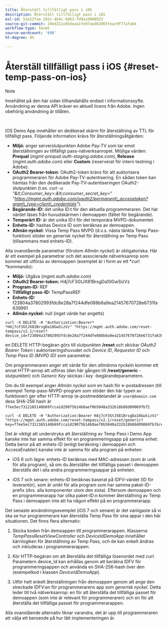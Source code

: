 ```yaml
---
title: Återställ tillfälligt pass i iOS
description: Återställ tillfälligt pass i iOS
exl-id: 53a22fae-192c-4b4c-9d63-fd9a2d960923
source-git-commit: 19ed211c65deaa1fe97ae462065feac9f77afa64
workflow-type: tm+mt
source-wordcount: '698'
ht-degree: 0%

---
```


# Återställ tillfälligt pass i iOS {#reset-temp-pass-on-ios}

>[!NOTE]
>
>Innehållet på den här sidan tillhandahålls endast i informationssyfte. Användning av denna API kräver en aktuell licens från Adobe. Ingen obehörig användning är tillåten.

</br>

IOS Demo App innehåller en dedikerad skärm för återställning av TTL för tillfälligt pass. Följande information krävs för återställningsåtgärden:

- **Miljö:** anger serverslutpunkten Adobe Pay-TV som tar emot återställningen av tillfälligt pass-nätverksanropet. Möjliga värden: **Prequal** (*mgmt-prequal.auth-staging.adobe.com*), **Release** (*mgmt.auth.adobe.com*) eller **Custom** (reserverat för intern testning i Adobe).
- **OAuth2 Bearer-token:** OAuth2-token krävs för att auktorisera programmeraren för Adobe Pay-TV-autentisering. En sådan token kan hämtas från den dedikerade Pay-TV-autentiseringen OAuth2-slutpunkten (t.ex. *curl -u &quot;\&lt;Consumer\_key\>:\&lt;consumer\_secret\_key\>*&quot; *&quot;https://mgmt.auth.adobe.com/oauth2/permanent\_accesstoken?grant\_type=client\_credentials&quot;*).
- **Begärande-ID:** det unika ID:t för den aktuella programmeraren. Det här värdet läses från huvudskärmen i demoappen (fältet för begärande).
- **Temporärt ID:** är det unika ID:t för det temporära MVPD-dokumentet.
- **Enhets-ID:** hashas Device ID som beräknas av demoappen.
- **Allmän nyckel:** Vissa Temp Pass MVPD (d.v.s. nästa tänkta Temp Pass-funktion) stöder en generisk nyckel för återställning av Temp Pass (tillsammans med enhets-ID).

Alla ovanstående parametrar (förutom *Allmän nyckel*) är obligatoriska. Här är ett exempel på parametrar och det associerade nätverksanrop som kommer att utföras av demoappen (exemplet är i form av ett *curl *kommando):

- **Miljö:** Utgåva (*mgmt.auth.adobe.com*)
- **OAuth2 Bearer-token:** H4j7cF3GtJX81BrsgDa10GwSizVz
- **Program-ID:** REF
- **Tillfälligt pass-ID:** TempPassREF
- **Enhets-ID:** f23804a37802993fdc8e28a7f244dfe088b6a9ea21457670728e6731fa 639991
- **Allmän nyckel:** null (inget värde har angetts)

```curl
curl -X DELETE -H "Authorization:Bearer* *H4j7cF3GtJX81BrsgDa10GwSizVz" "https://mgmt.auth.adobe.com/reset-tempass/v2.1/reset?device_id=f23804a37802993fdc8e28a7f244dfe088b6a9ea21457670728e6731fa639991&requestor_id=REF&mvpd_id=TempPassREF"
```

en DELETE HTTP-begäran görs till slutpunkten **/reset** och skickar *OAuth2 Bearer Token* i auktoriseringshuvudet och *Device ID*, *Requestor ID* och *Temp Pass ID (MVPD ID)* som parametrar.

Om programmeraren anger ett värde för den *allmänna nyckeln* kommer ett annat HTTP-anrop att utföras (den här gången till **/reset/generic** -slutpunkten) och *Generic Key* skickas i *key* -begärandeparametern.

Om du till exempel anger *Allmän nyckel* som en hash för e-postadressen (till exempel
Temp-pass-MVPD-program som stöder den här typen av funktioner) ger
efter HTTP-anrop (e-postmeddelandet är `user@domain.com` dess SHA-256
hash är `f7ee5ec7312165148b69fcca1d29075b14b8aef0b5048a332b18b88d09069fb7`):

```curl
curl -X DELETE -H "Authorization:Bearer H4j7cF3GtJX81BrsgDa10GwSizVz"
"https://mgmt.auth.adobe.com/reset-tempass/v2.1/reset/generic?key=f7ee5ec7312165148b69fcca1d29075b14b8aef0b5048a332b18b88d09069fb7&requestor_id=REF&mvpd_id=TempPassREF"
```

Det är viktigt att understryka att återställning av Temp Pass i Demo App kanske inte har samma effekt för en programmeringsapp på samma enhet. Detta beror på att enhets-ID (enligt beräkning i demoappen och AccessEnabler) kanske inte är samma för alla program på enheten:

- iOS 6 och lägre: enhets-ID beräknas med MAC-adressen (som är unik för alla program), så om du återställer det tillfälliga passet i demoappen återställs det i alla andra programmeringsappar på enheten.

- iOS 7 och senare: enhets-ID beräknas baserat på IDFV-värdet (ID för leverantör), som är unikt för alla program som har samma paket-ID-prefix (dvs. alla komponenter utom den sista). Eftersom demoappen och en programmerarapp har olika paket-ID:n kommer återställning av Temp Pass i demoappen inte att ha någon effekt på en programmerarapp.

Det senaste användningsexemplet (iOS 7 och senare) är det vanligaste så vi ska se hur programmerare kan återställa Temp Pass för sina appar i den här situationen. Det finns flera alternativ:

1. Skicka koden från demoappen till programmerarappen. Klasserna *TempPassResetViewController* och *DeviceIdDemoApp* innehåller kärnlogiken för återställning av Temp Pass, och de kan enkelt ändras och inkluderas i programmerarappen.

1. Kör HTTP-begäran om att återställa det tillfälliga lösenordet med *curl*. Parametern device\_Id kan erhållas genom att beräkna IDFV för programmeringsappen och använda en SHA-256-hash över den (exempelkod i klassen *DeviceIdDemoApp*).

1. Utför helt enkelt återställningen från demoappen genom att ange den streckade IDFV:en för programmerarens app som *generisk nyckel*. Detta leder till två nätverksanrop: en för att återställa det tillfälliga passet för demoappen (som inte är relevant för programmeraren) och en för att återställa det tillfälliga passet för programmerarappen.

Alla ovanstående alternativ liknar varandra, det är upp till programmeraren att välja ett beroende på hur lätt implementeringen är.
